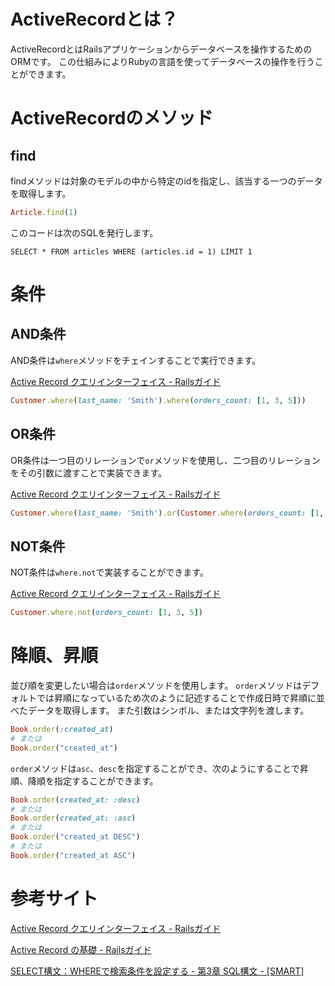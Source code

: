 # ActiveRecordとは？

ActiveRecordとはRailsアプリケーションからデータベースを操作するためのORMです。
この仕組みによりRubyの言語を使ってデータベースの操作を行うことができます。


# ActiveRecordのメソッド

## find

findメソッドは対象のモデルの中から特定のidを指定し、該当する一つのデータを取得します。

```ruby
Article.find(1)
```

このコードは次のSQLを発行します。

```
SELECT * FROM articles WHERE (articles.id = 1) LIMIT 1
```


# 条件

## AND条件

AND条件は`where`メソッドをチェインすることで実行できます。

[Active Record クエリインターフェイス - Railsガイド](https://railsguides.jp/active_record_querying.html#and%E6%9D%A1%E4%BB%B6)

```ruby
Customer.where(last_name: 'Smith').where(orders_count: [1, 3, 5]))
```

## OR条件

OR条件は一つ目のリレーションで`or`メソッドを使用し、二つ目のリレーションをその引数に渡すことで実装できます。


[Active Record クエリインターフェイス - Railsガイド](https://railsguides.jp/active_record_querying.html#or%E6%9D%A1%E4%BB%B6)

```ruby
Customer.where(last_name: 'Smith').or(Customer.where(orders_count: [1, 3, 5]))
```

## NOT条件

NOT条件は`where.not`で実装することができます。

[Active Record クエリインターフェイス - Railsガイド](https://railsguides.jp/active_record_querying.html#not%E6%9D%A1%E4%BB%B6)

```ruby
Customer.where.not(orders_count: [1, 3, 5])
```


# 降順、昇順

並び順を変更したい場合は`order`メソッドを使用します。
`order`メソッドはデフォルトでは昇順になっているため次のように記述することで作成日時で昇順に並べたデータを取得します。
また引数はシンボル、または文字列を渡します。

```ruby
Book.order(:created_at)
# または
Book.order("created_at")
```

`order`メソッドは`asc`、`desc`を指定することができ、次のようにすることで昇順、降順を指定することができます。

```ruby
Book.order(created_at: :desc)
# または
Book.order(created_at: :asc)
# または
Book.order("created_at DESC")
# または
Book.order("created_at ASC")
```


# 参考サイト

[Active Record クエリインターフェイス - Railsガイド](https://railsguides.jp/active_record_querying.html)

[Active Record の基礎 - Railsガイド](https://railsguides.jp/active_record_basics.html)

[SELECT構文：WHEREで検索条件を設定する - 第3章 SQL構文 - [SMART]](https://rfs.jp/sb/sql/s03/03_2-2.html)
